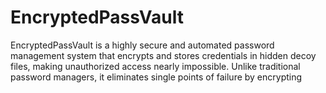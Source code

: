 # EncryptedPassVault
EncryptedPassVault is a highly secure and automated password management system that encrypts and stores credentials in hidden decoy files, making unauthorized access nearly impossible. Unlike traditional password managers, it eliminates single points of failure by encrypting

